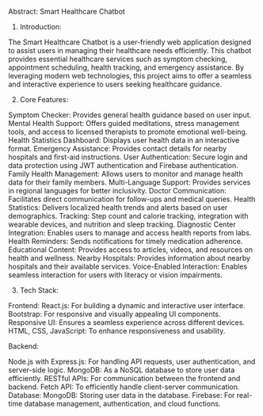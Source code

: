 Abstract: Smart Healthcare Chatbot

1. Introduction:
   
The Smart Healthcare Chatbot is a user-friendly web application designed to assist users in managing their healthcare needs efficiently. This chatbot provides essential healthcare services such as symptom checking, appointment scheduling, health tracking, and emergency assistance. By leveraging modern web technologies, this project aims to offer a seamless and interactive experience to users seeking healthcare guidance.

2. Core Features:

Symptom Checker: Provides general health guidance based on user input.
Mental Health Support: Offers guided meditations, stress management tools, and access to licensed therapists to promote emotional well-being.
Health Statistics Dashboard: Displays user health data in an interactive format.
Emergency Assistance: Provides contact details for nearby hospitals and first-aid instructions.
User Authentication: Secure login and data protection using JWT authentication and Firebase authentication.
Family Health Management: Allows users to monitor and manage health data for their family members.
Multi-Language Support: Provides services in regional languages for better inclusivity.
Doctor Communication: Facilitates direct communication for follow-ups and medical queries.
Health Statistics: Delivers localized health trends and alerts based on user demographics.
Tracking: Step count and calorie tracking, integration with wearable devices, and nutrition and sleep tracking.
Diagnostic Center Integration: Enables users to manage and access health reports from labs.
Health Reminders: Sends notifications for timely medication adherence.
Educational Content: Provides access to articles, videos, and resources on health and wellness.
Nearby Hospitals: Provides information about nearby hospitals and their available services.
Voice-Enabled Interaction: Enables seamless interaction for users with literacy or vision impairments.

3. Tech Stack:
   
Frontend:
React.js: For building a dynamic and interactive user interface.
Bootstrap: For responsive and visually appealing UI components.
Responsive UI: Ensures a seamless experience across different devices.
HTML, CSS, JavaScript: To enhance responsiveness and usability.

Backend:

Node.js with Express.js: For handling API requests, user authentication, and server-side logic.
MongoDB: As a NoSQL database to store user data efficiently.
RESTful APIs: For communication between the frontend and backend.
Fetch API: To efficiently handle client-server communication.
Database:
MongoDB: Storing user data in the database.
Firebase: For real-time database management, authentication, and cloud functions.
